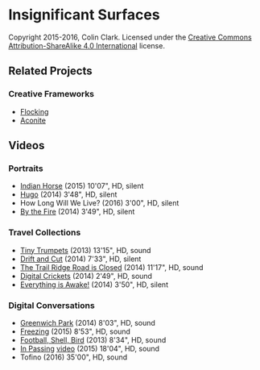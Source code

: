 # Insignificant Surfaces

Copyright 2015-2016, Colin Clark. Licensed under the [Creative Commons Attribution-ShareAlike 4.0 International](http://creativecommons.org/licenses/by-sa/4.0/) license.

## Related Projects

### Creative Frameworks
* [Flocking](https://github.com/colinbdclark/flocking)
* [Aconite](https://github.com/colinbdclark/aconite)

## Videos

### Portraits

* [Indian Horse](https://vimeo.com/145603334) (2015) 10'07", HD, silent
* [Hugo](https://vimeo.com/102640739) (2014) 3'48", HD, silent
* How Long Will We Live? (2016) 3'00", HD, silent
* [By the Fire](https://vimeo.com/102633429) (2014) 3'49", HD, silent

### Travel Collections

* [Tiny Trumpets](https://vimeo.com/74006423) (2013) 13'15", HD, sound
* [Drift and Cut](https://vimeo.com/90390191) (2014) 7'33", HD, silent
* [The Trail Ridge Road is Closed](https://vimeo.com/102689775) (2014) 11'17", HD, sound
* [Digital Crickets](https://vimeo.com/90373983) (2014) 2'49", HD, sound
* [Everything is Awake!](https://vimeo.com/97294650) (2014) 3'50", HD, silent

### Digital Conversations
* [Greenwich Park](https://vimeo.com/90306050) (2014) 8'03", HD, sound
* [Freezing](https://vimeo.com/118456434) (2015) 8'53", HD, sound
* [Football, Shell, Bird](https://vimeo.com/73850194) (2013) 8'34", HD, sound
* [In Passing](https://github.com/colinbdclark/in-passing-video) [video](https://vimeo.com/129741379) (2015) 18'04", HD, sound
* Tofino (2016) 35'00", HD, sound

